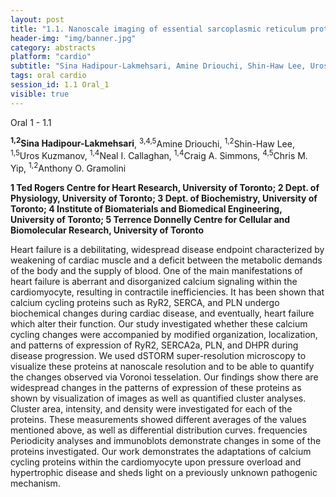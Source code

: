 ```yaml
---
layout: post
title: "1.1. Nanoscale imaging of essential sarcoplasmic reticulum proteins in pressure overload cardiomyocytes"
header-img: "img/banner.jpg"
category: abstracts
platform: "cardio"
subtitle: "Sina Hadipour-Lakmehsari, Amine Driouchi, Shin-Haw Lee, Uros Kuzmanov, Neal I. Callaghan, Craig A. Simmons, Chris M. Yip, Anthony O. Gramolini"
tags: oral cardio
session_id: 1.1 Oral_1
visible: true
---
```

Oral 1 - 1.1

**<sup>1,2</sup>Sina Hadipour-Lakmehsari**, <sup>3,4,5</sup>Amine Driouchi, <sup>1,2</sup>Shin-Haw Lee, <sup>1,5</sup>Uros Kuzmanov, <sup>1,4</sup>Neal I. Callaghan, <sup>1,4</sup>Craig A. Simmons, <sup>4,5</sup>Chris M. Yip, <sup>1,2</sup>Anthony O. Gramolini

__1 Ted Rogers Centre for Heart Research, University of Toronto; 2 Dept. of Physiology, University of Toronto; 3 Dept. of Biochemistry, University of Toronto; 4 Institute of Biomaterials and Biomedical Engineering, University of Toronto; 5 Terrence Donnelly Centre for Cellular and Biomolecular Research, University of Toronto__

Heart failure is a debilitating, widespread disease endpoint characterized by weakening of cardiac muscle and a deficit between the metabolic demands of the body and the supply of blood. One of the main manifestations of heart failure is aberrant and disorganized calcium signaling within the cardiomyocyte, resulting in contractile inefficiencies. It has been shown that calcium cycling proteins such as RyR2, SERCA, and PLN undergo biochemical changes during cardiac disease, and eventually, heart failure which alter their function. Our study investigated whether these calcium cycling changes were accompanied by modified organization, localization, and patterns of expression of RyR2, SERCA2a, PLN, and DHPR during disease progression. We used dSTORM super-resolution microscopy to visualize these proteins at nanoscale resolution and to be able to quantify the changes observed via Voronoi tesselation. Our findings show there are widespread changes in the patterns of expression of these proteins as shown by visualization of images as well as quantified cluster analyses. Cluster area, intensity, and density were investigated for each of the proteins. These measurements showed different averages of the values mentioned above, as well as differential distribution curves. frequencies Periodicity analyses and immunoblots demonstrate changes in some of the proteins investigated. Our work demonstrates the adaptations of calcium cycling proteins within the cardiomyocyte upon pressure overload and hypertrophic disease and sheds light on a previously unknown pathogenic mechanism.